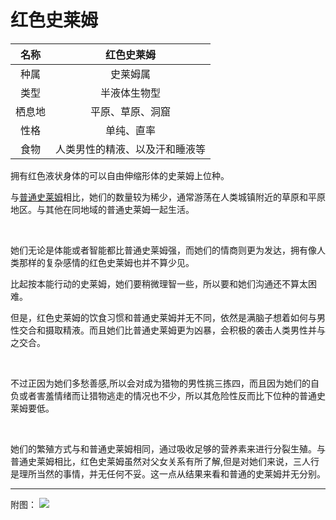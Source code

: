 # 红色史莱姆

|名称|红色史莱姆|
|:-:|:-:|
|种属|史莱姆属|
|类型|半液体生物型|
|栖息地|平原、草原、洞窟|
|性格|单纯、直率|
|食物|人类男性的精液、以及汗和睡液等|

拥有红色液状身体的可以自由伸缩形体的史莱姆上位种。

与[普通史莱姆](03史莱姆.md)相比，她们的数量较为稀少，通常游荡在人类城镇附近的草原和平原地区。与其他在同地域的普通史莱姆一起生活。

<br>

她们无论是体能或者智能都比普通史莱姆强，而她们的情商则更为发达，拥有像人类那样的复杂感情的红色史莱姆也并不算少见。

比起按本能行动的史莱姆，她们要稍微理智一些，所以要和她们沟通还不算太困难。

但是，红色史莱姆的饮食习惯和普通史莱姆并无不同，依然是满脑子想着如何与男性交合和摄取精液。而且她们比普通史莱姆更为凶暴，会积极的袭击人类男性并与之交合。

<br>

不过正因为她们多愁善感,所以会对成为猎物的男性挑三拣四，而且因为她们的自负或者害羞情绪而让猎物逃走的情况也不少，所以其危险性反而比下位种的普通史莱姆要低。

<br>

她们的繁殖方式与和普通史莱姆相同，通过吸收足够的营养素来进行分裂生殖。与普通史莱姆相比，红色史莱姆虽然对父女关系有所了解,但是对她们来说，三人行是理所当然的事情，并无任何不妥。这一点从结果来看和普通的史莱姆并无分别。

----

附图： ![](img/魔物娘图鉴I/18-19红色史莱姆.jpg)
